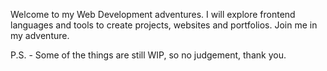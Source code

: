 Welcome to my Web Development adventures.
I will explore frontend languages and tools to create projects, websites and portfolios.
Join me in my adventure.

P.S. - Some of the things are still WIP, so no judgement, thank you.
